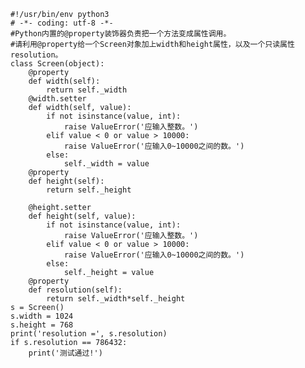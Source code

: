 


    #!/usr/bin/env python3
    # -*- coding: utf-8 -*-
    #Python内置的@property装饰器负责把一个方法变成属性调用。
    #请利用@property给一个Screen对象加上width和height属性，以及一个只读属性resolution。
    class Screen(object):
        @property
        def width(self):
            return self._width
        @width.setter
        def width(self, value):
            if not isinstance(value, int):
                raise ValueError('应输入整数。')
            elif value < 0 or value > 10000:
                raise ValueError('应输入0~10000之间的数。')
            else:
                self._width = value
        @property
        def height(self):
            return self._height
    
        @height.setter
        def height(self, value):
            if not isinstance(value, int):
                raise ValueError('应输入整数。')
            elif value < 0 or value > 10000:
                raise ValueError('应输入0~10000之间的数。')
            else:
                self._height = value
        @property
        def resolution(self):
            return self._width*self._height
    s = Screen()
    s.width = 1024
    s.height = 768
    print('resolution =', s.resolution)
    if s.resolution == 786432:
        print('测试通过!')